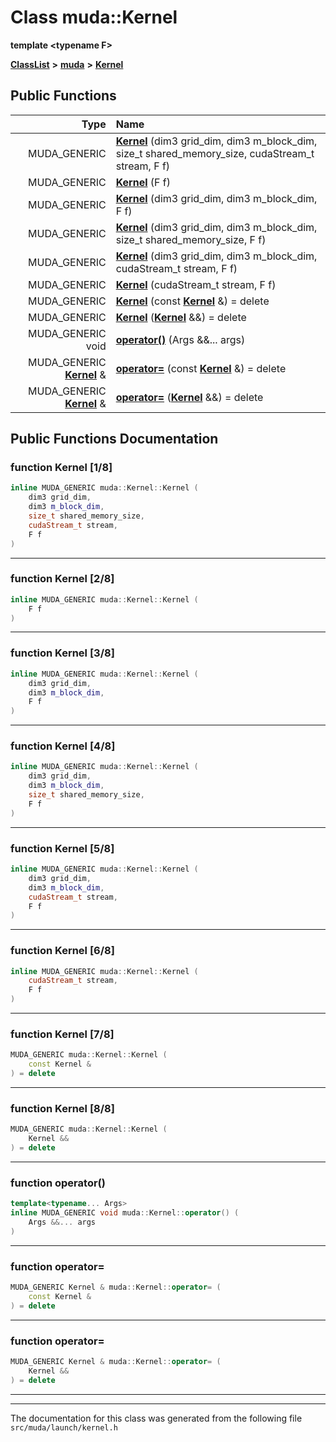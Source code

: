 

# Class muda::Kernel

**template &lt;typename F&gt;**



[**ClassList**](annotated.md) **>** [**muda**](namespacemuda.md) **>** [**Kernel**](classmuda_1_1_kernel.md)










































## Public Functions

| Type | Name |
| ---: | :--- |
|  MUDA\_GENERIC | [**Kernel**](#function-kernel-18) (dim3 grid\_dim, dim3 m\_block\_dim, size\_t shared\_memory\_size, cudaStream\_t stream, F f) <br> |
|  MUDA\_GENERIC | [**Kernel**](#function-kernel-28) (F f) <br> |
|  MUDA\_GENERIC | [**Kernel**](#function-kernel-38) (dim3 grid\_dim, dim3 m\_block\_dim, F f) <br> |
|  MUDA\_GENERIC | [**Kernel**](#function-kernel-48) (dim3 grid\_dim, dim3 m\_block\_dim, size\_t shared\_memory\_size, F f) <br> |
|  MUDA\_GENERIC | [**Kernel**](#function-kernel-58) (dim3 grid\_dim, dim3 m\_block\_dim, cudaStream\_t stream, F f) <br> |
|  MUDA\_GENERIC | [**Kernel**](#function-kernel-68) (cudaStream\_t stream, F f) <br> |
|  MUDA\_GENERIC | [**Kernel**](#function-kernel-78) (const [**Kernel**](classmuda_1_1_kernel.md) &) = delete<br> |
|  MUDA\_GENERIC | [**Kernel**](#function-kernel-88) ([**Kernel**](classmuda_1_1_kernel.md) &&) = delete<br> |
|  MUDA\_GENERIC void | [**operator()**](#function-operator()) (Args &&... args) <br> |
|  MUDA\_GENERIC [**Kernel**](classmuda_1_1_kernel.md) & | [**operator=**](#function-operator) (const [**Kernel**](classmuda_1_1_kernel.md) &) = delete<br> |
|  MUDA\_GENERIC [**Kernel**](classmuda_1_1_kernel.md) & | [**operator=**](#function-operator_1) ([**Kernel**](classmuda_1_1_kernel.md) &&) = delete<br> |




























## Public Functions Documentation




### function Kernel [1/8]

```C++
inline MUDA_GENERIC muda::Kernel::Kernel (
    dim3 grid_dim,
    dim3 m_block_dim,
    size_t shared_memory_size,
    cudaStream_t stream,
    F f
) 
```




<hr>



### function Kernel [2/8]

```C++
inline MUDA_GENERIC muda::Kernel::Kernel (
    F f
) 
```




<hr>



### function Kernel [3/8]

```C++
inline MUDA_GENERIC muda::Kernel::Kernel (
    dim3 grid_dim,
    dim3 m_block_dim,
    F f
) 
```




<hr>



### function Kernel [4/8]

```C++
inline MUDA_GENERIC muda::Kernel::Kernel (
    dim3 grid_dim,
    dim3 m_block_dim,
    size_t shared_memory_size,
    F f
) 
```




<hr>



### function Kernel [5/8]

```C++
inline MUDA_GENERIC muda::Kernel::Kernel (
    dim3 grid_dim,
    dim3 m_block_dim,
    cudaStream_t stream,
    F f
) 
```




<hr>



### function Kernel [6/8]

```C++
inline MUDA_GENERIC muda::Kernel::Kernel (
    cudaStream_t stream,
    F f
) 
```




<hr>



### function Kernel [7/8]

```C++
MUDA_GENERIC muda::Kernel::Kernel (
    const Kernel &
) = delete
```




<hr>



### function Kernel [8/8]

```C++
MUDA_GENERIC muda::Kernel::Kernel (
    Kernel &&
) = delete
```




<hr>



### function operator() 

```C++
template<typename... Args>
inline MUDA_GENERIC void muda::Kernel::operator() (
    Args &&... args
) 
```




<hr>



### function operator= 

```C++
MUDA_GENERIC Kernel & muda::Kernel::operator= (
    const Kernel &
) = delete
```




<hr>



### function operator= 

```C++
MUDA_GENERIC Kernel & muda::Kernel::operator= (
    Kernel &&
) = delete
```




<hr>

------------------------------
The documentation for this class was generated from the following file `src/muda/launch/kernel.h`

